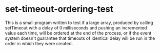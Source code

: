 # set-timeout-ordering-test

This is a small program written to test if a large array, produced by calling setTimeout with a delay of 0 milliseconds and pushing an incremented value each time, will be ordered at the end of the process, or if the event system doesn't guarantee that timeouts of identical delay will be run in the order in which they were created.
